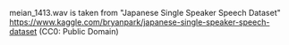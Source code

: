 meian_1413.wav is taken from "Japanese Single Speaker Speech Dataset"
https://www.kaggle.com/bryanpark/japanese-single-speaker-speech-dataset
(CC0: Public Domain)
